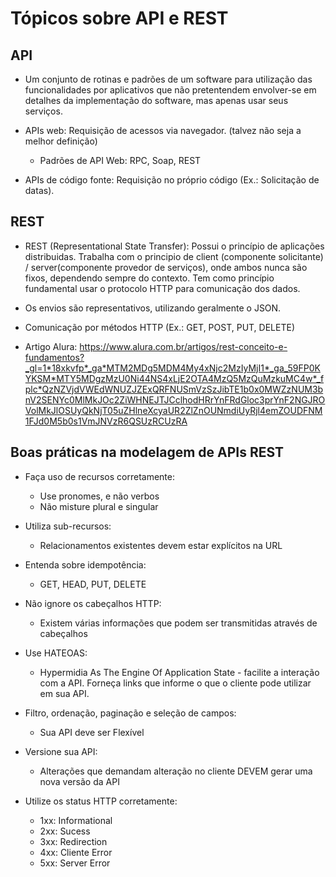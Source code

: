 # Tópicos sobre API e REST

## API

- Um conjunto de rotinas e padrões de um software para utilização das funcionalidades por aplicativos que não pretentendem envolver-se em detalhes da implementação do software, mas apenas usar seus serviços.

- APIs web: Requisição de acessos via navegador. (talvez não seja a melhor definição)

    - Padrões de API Web: RPC, Soap, REST

- APIs de código fonte: Requisição no próprio código (Ex.: Solicitação de datas).

## REST

- REST (Representational State Transfer): Possui o princípio de aplicações distribuidas. Trabalha com o principio de client (componente solicitante) / server(componente provedor de serviços), onde ambos nunca são fixos, dependendo sempre do contexto. Tem como princípio fundamental usar o protocolo HTTP para comunicação dos dados.

- Os envios são representativos, utilizando geralmente o JSON.

- Comunicação por métodos HTTP (Ex.: GET, POST, PUT, DELETE)

- Artigo Alura: https://www.alura.com.br/artigos/rest-conceito-e-fundamentos?_gl=1*18xkvfp*_ga*MTM2MDg5MDM4My4xNjc2MzIyMjI1*_ga_59FP0KYKSM*MTY5MDgzMzU0Ni44NS4xLjE2OTA4MzQ5MzQuMzkuMC4w*_fplc*QzNZVjdVWEdWNUZJZExQRFNUSmVzSzJibTE1b0x0MWZzNUM3bnV2SENYc0MlMkJOc2ZiWHNEJTJCclhodHRrYnFRdGloc3prYnF2NGJROVolMkJlOSUyQkNjT05uZHlneXcyaUR2ZlZnOUNmdiUyRjl4emZOUDFNM1FJd0M5b0s1VmJNVzR6QSUzRCUzRA

## Boas práticas na modelagem de APIs REST

- Faça uso de recursos corretamente: 
    - Use pronomes, e não verbos
    - Não misture plural e singular

- Utiliza sub-recursos:
    - Relacionamentos existentes devem estar explícitos na URL

- Entenda sobre idempotência:
    - GET, HEAD, PUT, DELETE

- Não ignore os cabeçalhos HTTP:
    - Existem várias informações que podem ser transmitidas através de cabeçalhos

- Use HATEOAS:
    - Hypermidia As The Engine Of Application State - facilite a interação com a API. Forneça links que informe o que o cliente pode utilizar em sua API.

- Filtro, ordenação, paginação e seleção de campos:
    - Sua API deve ser Flexível

- Versione sua API:
    - Alterações que demandam alteração no cliente DEVEM gerar uma nova versão da API

- Utilize os status HTTP corretamente:
    - 1xx: Informational
    - 2xx: Sucess
    - 3xx: Redirection
    - 4xx: Cliente Error
    - 5xx: Server Error